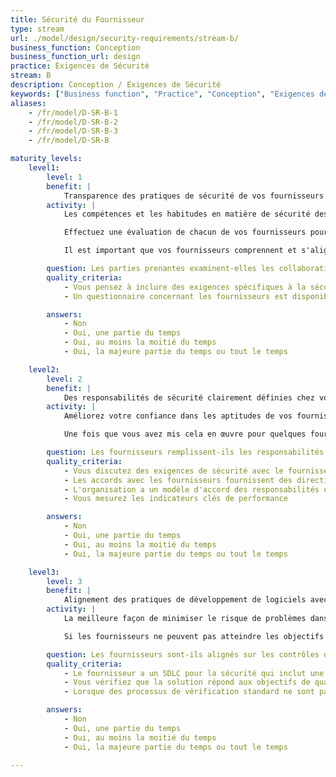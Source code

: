 ```yaml
---
title: Sécurité du Fournisseur
type: stream
url: ./model/design/security-requirements/stream-b/
business_function: Conception
business_function_url: design
practice: Exigences de Sécurité
stream: B
description: Conception / Exigences de Sécurité
keywords: ["Business function", "Practice", "Conception", "Exigences de Sécurité"]
aliases:
    - /fr/model/D-SR-B-1
    - /fr/model/D-SR-B-2
    - /fr/model/D-SR-B-3
    - /fr/model/D-SR-B

maturity_levels:
    level1:
        level: 1
        benefit: |
            Transparence des pratiques de sécurité de vos fournisseurs de logiciels
        activity: |
            Les compétences et les habitudes en matière de sécurité des fournisseurs externes impliqués dans le développement de votre logiciel peuvent avoir un impact significatif sur la posture de sécurité du produit final. Par conséquent, il est important de connaître et d'évaluer vos fournisseurs sur ce point.

            Effectuez une évaluation de chacun de vos fournisseurs pour comprendre leurs forces et leurs faiblesses. Utilisez une liste de contrôle de base ou conduisez des entretiens pour examiner leurs pratiques et leurs comportements habituels. Cela vous donne une idée de la façon dont ils s'organisent et des éléments pour évaluer si vous avez besoin de prendre des mesures complémentaires pour atténuer des risques potentiels. Idéalement, parlez à différents intervenants au sein de l'organisation, voire même mettez en place une petite évaluation de maturité à cette fin. Des fournisseurs avec un fort niveau de maturité exécuteront leur propre programme d'assurance logicielle et seront en mesure de répondre à la plupart de vos questions. Si les fournisseurs ont des compétences faibles en matière de sécurité logicielle, discutez avec eux de la manière et dans quelle mesure ils comptent travailler sur cette question et évaluez si cela suffit pour votre organisation. Il se peut qu'un fournisseur de logiciel travaille sur un projet à faible risque, mais ce niveau de risque pourrait changer.

            Il est important que vos fournisseurs comprennent et s'alignent sur l'appétit du risque et soient en mesure de répondre à vos exigences dans ce domaine. Explicitez ce que vous attendez d'eux et discutez-en clairement.

        question: Les parties prenantes examinent-elles les collaborations avec les fournisseurs en ce qui concerne les exigences de sécurité et la méthodologie?
        quality_criteria:
            - Vous pensez à inclure des exigences spécifiques à la sécurité, aux activités et aux processus lors de la création de contrats avec vos fournisseurs
            - Un questionnaire concernant les fournisseurs est disponible et est utilisé pour l'évaluation des forces et des faiblesses de vos fournisseurs

        answers:
            - Non
            - Oui, une partie du temps
            - Oui, au moins la moitié du temps
            - Oui, la majeure partie du temps ou tout le temps

    level2:
        level: 2
        benefit: |
            Des responsabilités de sécurité clairement définies chez vos fournisseurs de logiciels
        activity: |
            Améliorez votre confiance dans les aptitudes de vos fournisseurs en matière de sécurité logicielle. Discutez des responsabilités et des attentes concrètes de vos fournisseurs et de votre propre organisation et établissez un contrat avec le fournisseur. Les responsabilités peuvent être des exigences spécifiques de qualité ou des tâches particulières, et un service minimal peut être détaillé dans un accord de niveau de service (SLA). Un exemple d'exigence de qualité est qu'ils livreront des logiciels qui implémentent des protections contre le Top 10 de l'OWASP et, lors de la détection d'éventuels problèmes, ceux-ci seront résolus. Un exemple de tâche est qu'ils doivent effectuer une analyse statique de code en continu ou effectuer un test de pénétration indépendant avant une version majeure. L'accord prévoit les responsabilités et les couvertures au cas où un problème important arriverait.

            Une fois que vous avez mis cela en œuvre pour quelques fournisseurs, travaillez à un accord type pour tous les fournisseurs afin qu'il constitue la base de vos négociations. Vous pouvez vous écarter de cet accord standard au cas par cas, mais cela vous aidera à être sûr de ne pas négliger des sujets importants.

        question: Les fournisseurs remplissent-ils les responsabilités en matière de sécurité et les niveaux de qualité des accords de niveau de service définis par l'organisation?
        quality_criteria:
            - Vous discutez des exigences de sécurité avec le fournisseur lors de l'établissement des accords avec le fournisseur
            - Les accords avec les fournisseurs fournissent des directives spécifiques sur la correction des défauts de sécurité dans un délai convenu
            - L'organisation a un modèle d'accord des responsabilités et des niveaux de service pour les processus des fournisseurs de sécurité clés
            - Vous mesurez les indicateurs clés de performance

        answers:
            - Non
            - Oui, une partie du temps
            - Oui, au moins la moitié du temps
            - Oui, la majeure partie du temps ou tout le temps

    level3:
        level: 3
        benefit: |
            Alignement des pratiques de développement de logiciels avec les fournisseurs pour limiter les risques de sécurité
        activity: |
            La meilleure façon de minimiser le risque de problèmes dans les logiciels est de s'aligner au maximum et de s'intégrer étroitement entre les différentes parties. Du point de vue des processus, cela signifie utiliser des paradigmes de développement similaires et introduire des jalons réguliers pour assurer un alignement correct et des progrès qualitatifs. Du point de vue des outils, cela pourrait signifier utiliser des environnements similaires de génération, de vérification et de déploiement, et partager d'autres outils de support (par ex. concernant les exigences, les outils d'architecture ou les dépôts de code).

            Si les fournisseurs ne peuvent pas atteindre les objectifs que vous avez fixés, mettez en œuvre des contrôles compensatoires afin que, globalement, les objectifs soient atteints. Exécutez des activités supplémentaires (par ex. la modélisation des menaces avant de commencer le cycle de mise en œuvre réelle) ou mettez en œuvre des outils supplémentaires (p. ex. d'analyse de bibliothèques tierces lors de l'intégration de solutions). Plus les fournisseurs s'écartent de vos exigences, plus l'effort de correction des écarts sera important.

        question: Les fournisseurs sont-ils alignés sur les contrôles de sécurité standards et les outils et processus de développement de logiciels que l'organisation utilise?
        quality_criteria:
            - Le fournisseur a un SDLC pour la sécurité qui inclut une génération sécurisée, un déploiement sécurisé, une gestion des défauts et une gestion des incidents qui s'alignent sur ceux utilisés dans votre organisation
            - Vous vérifiez que la solution répond aux objectifs de qualité et de sécurité avant chaque publication majeure
            - Lorsque des processus de vérification standard ne sont pas disponibles, vous utilisez des contrôles compensatoires tels que l'analyse de la composition du logiciel et des tests de pénétration indépendants

        answers:
            - Non
            - Oui, une partie du temps
            - Oui, au moins la moitié du temps
            - Oui, la majeure partie du temps ou tout le temps

---
```

